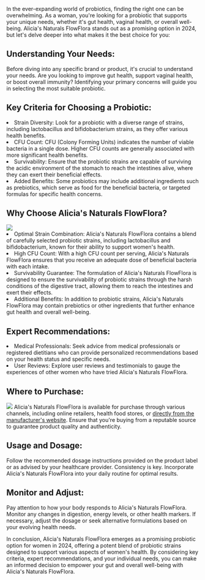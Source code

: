 In the ever-expanding world of probiotics, finding the right one can be overwhelming. As a woman, you're looking for a probiotic that supports your unique needs, whether it's gut health, vaginal health, or overall well-being. Alicia's Naturals FlowFlora stands out as a promising option in 2024, but let's delve deeper into what makes it the best choice for you:

<h2>Understanding Your Needs:</h2>
Before diving into any specific brand or product, it's crucial to understand your needs. Are you looking to improve gut health, support vaginal health, or boost overall immunity? Identifying your primary concerns will guide you in selecting the most suitable probiotic.

<h2>Key Criteria for Choosing a Probiotic:</h2>
   <li>Strain Diversity: Look for a probiotic with a diverse range of strains, including lactobacillus and bifidobacterium strains, as they offer various health benefits.</li>
    <li> CFU Count: CFU (Colony Forming Units) indicates the number of viable bacteria in a single dose. Higher CFU counts are generally associated with more significant health benefits. </li>
    <li> Survivability: Ensure that the probiotic strains are capable of surviving the acidic environment of the stomach to reach the intestines alive, where they can exert their beneficial effects. </li>
    <li> Added Benefits: Some probiotics may include additional ingredients such as prebiotics, which serve as food for the beneficial bacteria, or targeted formulas for specific health concerns. </li>

<h2>Why Choose Alicia's Naturals FlowFlora?</h2>
<a href="https://aliciasnaturals.com/products/flowflora-capsules"><img src="https://probioticreviewgirl.com/wp-content/uploads/2022/01/Holding-FlowFlora-1000.jpg"></a>
    <li> Optimal Strain Combination: Alicia's Naturals FlowFlora contains a blend of carefully selected probiotic strains, including lactobacillus and bifidobacterium, known for their ability to support women's health. </li>
    <li> High CFU Count: With a high CFU count per serving, Alicia's Naturals FlowFlora ensures that you receive an adequate dose of beneficial bacteria with each intake. </li>
    <li> Survivability Guarantee: The formulation of Alicia's Naturals FlowFlora is designed to ensure the survivability of probiotic strains through the harsh conditions of the digestive tract, allowing them to reach the intestines and exert their effects. </li>
    <li> Additional Benefits: In addition to probiotic strains, Alicia's Naturals FlowFlora may contain prebiotics or other ingredients that further enhance gut health and overall well-being. </li>

<h2>Expert Recommendations:</h2>
    <li> Medical Professionals: Seek advice from medical professionals or registered dietitians who can provide personalized recommendations based on your health status and specific needs. </li>
    <li> User Reviews: Explore user reviews and testimonials to gauge the experiences of other women who have tried Alicia's Naturals FlowFlora. </li>

<h2>Where to Purchase:</h2>
<a href="https://aliciasnaturals.com/products/flowflora-capsules"><img src="https://probioticreviewgirl.com/wp-content/uploads/2022/01/FlowFlora-Grey-Bright.jpg"></a>
   Alicia's Naturals FlowFlora is available for purchase through various channels, including online retailers, health food stores, or <a href="https://aliciasnaturals.com/products/flowflora-capsules">directly from the manufacturer's website</a>. Ensure that you're buying from a reputable source to guarantee product quality and authenticity.

<h2>Usage and Dosage:</h2>
   Follow the recommended dosage instructions provided on the product label or as advised by your healthcare provider.
   Consistency is key. Incorporate Alicia's Naturals FlowFlora into your daily routine for optimal results.

<h2>Monitor and Adjust:</h2>
   Pay attention to how your body responds to Alicia's Naturals FlowFlora. Monitor any changes in digestion, energy levels, or other health markers.
   If necessary, adjust the dosage or seek alternative formulations based on your evolving health needs.

In conclusion, Alicia's Naturals FlowFlora emerges as a promising probiotic option for women in 2024, offering a potent blend of probiotic strains designed to support various aspects of women's health. By considering key criteria, expert recommendations, and your individual needs, you can make an informed decision to empower your gut and overall well-being with Alicia's Naturals FlowFlora.
